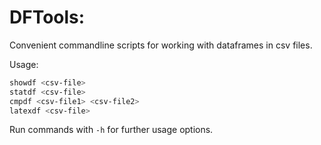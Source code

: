 # DFTools:

Convenient commandline scripts for working with dataframes in csv files.

Usage:
```bash
showdf <csv-file>
statdf <csv-file>
cmpdf <csv-file1> <csv-file2>
latexdf <csv-file>
```

Run commands with `-h` for further usage options.
